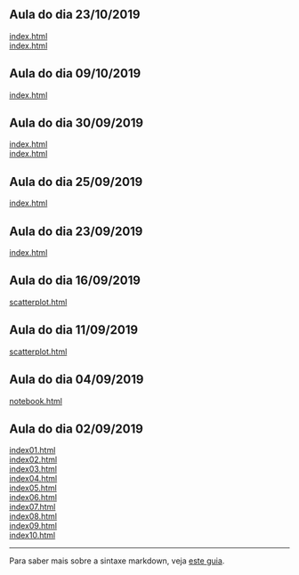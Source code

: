 ## Aula do dia 23/10/2019
[index.html](d3_interactive/index.html)<br>
[index.html](d3_interactive_2/index.html)<br>

## Aula do dia 09/10/2019
[index.html](d3_network/index.html)<br>

## Aula do dia 30/09/2019
[index.html](d3_leaflet/index.html)<br>
[index.html](d3_leaflet2/index.html)<br>

## Aula do dia 25/09/2019
[index.html](d3_crossfilter_2/index.html)<br>

## Aula do dia 23/09/2019
[index.html](d3_crossfilter/index.html)<br>

## Aula do dia 16/09/2019
[scatterplot.html](d3_update/scatterplot.html)<br>

## Aula do dia 11/09/2019
[scatterplot.html](d3_scale/scatterplot.html)<br>


## Aula do dia 04/09/2019
[notebook.html](d3_intro/notebook.html)<br>


## Aula do dia 02/09/2019
[index01.html](basic/index01.html)<br>
[index02.html](basic/index02.html)<br>
[index03.html](basic/index03.html)<br>
[index04.html](basic/index04.html)<br>
[index05.html](basic/index05.html)<br>
[index06.html](basic/index06.html)<br>
[index07.html](basic/index07.html)<br>
[index08.html](basic/index08.html)<br>
[index09.html](basic/index09.html)<br>
[index10.html](basic/index10.html)<br>


---

Para saber mais sobre a sintaxe markdown, veja [este guia](https://guides.github.com/features/mastering-markdown/).
